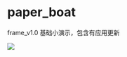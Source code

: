 # paper_boat
frame_v1.0
基础小演示，包含有应用更新

[![](https://jitpack.io/v/dmc-ct/paper_boat.svg)](https://jitpack.io/#dmc-ct/paper_boat)
